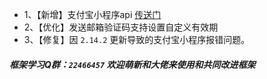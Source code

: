 * 1、【新增】支付宝小程序api [传送门](https://vkdoc.fsq.pub/client/uniCloud/plus/alipay.html)
* 2、【优化】发送邮箱验证码支持设置自定义有效期
* 3、【修复】因 `2.14.2` 更新导致的支付宝小程序报错问题。

#####  框架学习Q群：`22466457` 欢迎萌新和大佬来使用和共同改进框架